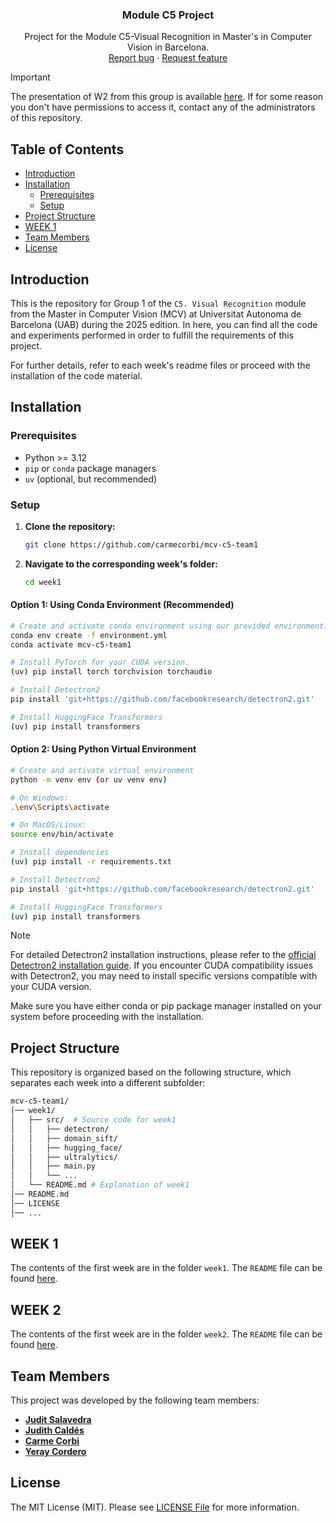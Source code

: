 <p align="center">
<h3 align="center">Module C5 Project</h3>

  <p align="center">
    Project for the Module C5-Visual Recognition in Master's in Computer Vision in Barcelona.
<br>
    <a href="https://github.com/carmecorbi/mcv-c5-team1/issues/new?template=bug.md">Report bug</a>
    ·
    <a href="https://github.com/carmecorbi/mcv-c5-team1/issues/new?template=feature.md&labels=feature">Request feature</a>
  </p>
</p>

> [!IMPORTANT]
> The presentation of W2 from this group is available [here](https://docs.google.com/presentation/d/1-VsnziZDube8XFzq-4NXA-_pu9qTRQsRqr77MLSaIro/edit?usp=sharing). If for some reason you don't have permissions to access it, contact any of the administrators of this repository.

## Table of Contents

- [Introduction](#introduction)
- [Installation](#installation)
  - [Prerequisites](#prerequisites)
  - [Setup](#setup)
- [Project Structure](#project-structure)
- [WEEK 1](#week-1)
- [Team Members](#team-members)
- [License](#license)

## Introduction
This is the repository for Group 1 of the `C5. Visual Recognition` module from the Master in Computer Vision (MCV) at Universitat Autonoma de Barcelona (UAB) during the 2025 edition. In here, you can find all the code and experiments performed in order to fulfill the requirements of this project.

For further details, refer to each week's readme files or proceed with the installation of the code material.

## Installation

### Prerequisites

- Python >= 3.12
- `pip` or `conda` package managers
- `uv` (optional, but recommended)

### Setup

1. **Clone the repository:**
   ```bash
   git clone https://github.com/carmecorbi/mcv-c5-team1
   ```

2. **Navigate to the corresponding week's folder:**
   ```bash
   cd week1
   ```
#### Option 1: Using Conda Environment (Recommended)
   ```bash
   # Create and activate conda environment using our provided environment.yml file
   conda env create -f environment.yml
   conda activate mcv-c5-team1

   # Install PyTorch for your CUDA version.
   (uv) pip install torch torchvision torchaudio
   
   # Install Detectron2
   pip install 'git+https://github.com/facebookresearch/detectron2.git'
   
   # Install HuggingFace Transformers
   (uv) pip install transformers
   ```

#### Option 2: Using Python Virtual Environment
   ```bash
   # Create and activate virtual environment
   python -m venv env (or uv venv env)
   
   # On Windows:
   .\env\Scripts\activate
   
   # On MacOS/Linux:
   source env/bin/activate
   
   # Install dependencies
   (uv) pip install -r requirements.txt
   
   # Install Detectron2
   pip install 'git+https://github.com/facebookresearch/detectron2.git'
   
   # Install HuggingFace Transformers
   (uv) pip install transformers
   ```

> [!NOTE]  
> For detailed Detectron2 installation instructions, please refer to the [official Detectron2 installation guide](https://detectron2.readthedocs.io/en/latest/tutorials/install.html).
> If you encounter CUDA compatibility issues with Detectron2, you may need to install specific versions compatible with your CUDA version.

Make sure you have either conda or pip package manager installed on your system before proceeding with the installation. 

## Project Structure
This repository is organized based on the following structure, which separates each week into a different subfolder:

```bash
mcv-c5-team1/
│── week1/
│   ├── src/  # Source code for week1
│   │   ├── detectron/
│   │   ├── domain_sift/
│   │   ├── hugging_face/
│   │   ├── ultralytics/
│   │   ├── main.py
│   │   └── ...
│   └── README.md # Explanation of week1
│── README.md
│── LICENSE
│── ...
```

<h2>WEEK 1</h2>

The contents of the first week are in the folder `week1`. The `README` file can be found [here](week1/README.md).

<h2>WEEK 2</h2>

The contents of the first week are in the folder `week2`. The `README` file can be found [here](week2/README.md).
## Team Members

This project was developed by the following team members:

- **[Judit Salavedra](https://github.com/juditsalavedra)**
- **[Judith Caldés](https://github.com/judithcaldes)**
- **[Carme Corbi](https://github.com/carmecorbi)**
- **[Yeray Cordero](https://github.com/yeray142)**

## License
The MIT License (MIT). Please see [LICENSE File](LICENSE) for more information.
